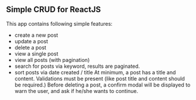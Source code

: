 ## Simple CRUD for ReactJS
This app contains following simple features:
- create a new post
- update a post
- delete a post
- view a single post
- view all posts (with pagination)
- search for posts via keyword, results are paginated.
- sort posts via date created / title
At minimum, a post has a title and content.
Validations must be present (like post title and content should be required.)
Before deleting a post, a confirm modal will be displayed to warn the user, and ask if he/she wants to continue.
